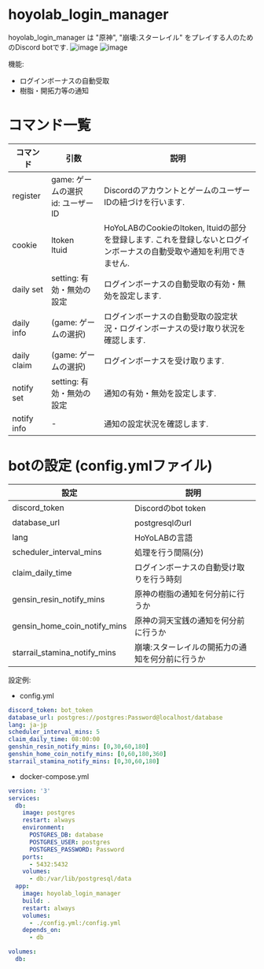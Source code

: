 # hoyolab_login_manager
hoyolab_login_manager は "原神", "崩壊:スターレイル" をプレイする人のためのDiscord botです.
![image](https://github.com/AttODao/hoyolab_login_manager/assets/127784728/ee64adad-fe9c-49c3-b89b-9ac2dc87ed95)
![image](https://github.com/AttODao/hoyolab_login_manager/assets/127784728/1e4d39a6-e901-40f1-b4a4-6f7e699d95a5)

機能:
- ログインボーナスの自動受取
- 樹脂・開拓力等の通知

# コマンド一覧
| コマンド    | 引数                                  | 説明                                                                                                                  |
| ----------- | ------------------------------------- | --------------------------------------------------------------------------------------------------------------------- |
| register    | game: ゲームの選択</br>id: ユーザーID | DiscordのアカウントとゲームのユーザーIDの紐づけを行います.                                                            |
| cookie      | ltoken</br>ltuid                      | HoYoLABのCookieのltoken, ltuidの部分を登録します. これを登録しないとログインボーナスの自動受取や通知を利用できません. |
| daily set   | setting: 有効・無効の設定             | ログインボーナスの自動受取の有効・無効を設定します.                                                                   |
| daily info  | (game: ゲームの選択)                  | ログインボーナスの自動受取の設定状況・ログインボーナスの受け取り状況を確認します.                                     |
| daily claim | (game: ゲームの選択)                  | ログインボーナスを受け取ります.                                                                                       |
| notify set  | setting: 有効・無効の設定             | 通知の有効・無効を設定します.                                                                                         |
| notify info | -                                     | 通知の設定状況を確認します.                                                                                           |

# botの設定 (config.ymlファイル)
| 設定                         | 説明                                            |
| ---------------------------- | ----------------------------------------------- |
| discord_token                | Discordのbot token                              |
| database_url                 | postgresqlのurl                                 |
| lang                         | HoYoLABの言語                                   |
| scheduler_interval_mins      | 処理を行う間隔(分)                              |
| claim_daily_time             | ログインボーナスの自動受け取りを行う時刻        |
| gensin_resin_notify_mins     | 原神の樹脂の通知を何分前に行うか                |
| gensin_home_coin_notify_mins | 原神の洞天宝銭の通知を何分前に行うか            |
| starrail_stamina_notify_mins | 崩壊:スターレイルの開拓力の通知を何分前に行うか |

設定例:
- config.yml
```yml
discord_token: bot_token
database_url: postgres://postgres:Password@localhost/database
lang: ja-jp
scheduler_interval_mins: 5
claim_daily_time: 08:00:00
genshin_resin_notify_mins: [0,30,60,180]
genshin_home_coin_notify_mins: [0,60,180,360]
starrail_stamina_notify_mins: [0,30,60,180]
```
- docker-compose.yml
```yml
version: '3'
services:
  db:
    image: postgres
    restart: always
    environment:
      POSTGRES_DB: database
      POSTGRES_USER: postgres
      POSTGRES_PASSWORD: Password
    ports:
      - 5432:5432
    volumes:
      - db:/var/lib/postgresql/data
  app:
    image: hoyolab_login_manager
    build: .
    restart: always
    volumes:
      - ./config.yml:/config.yml
    depends_on:
      - db

volumes:
  db:
```
